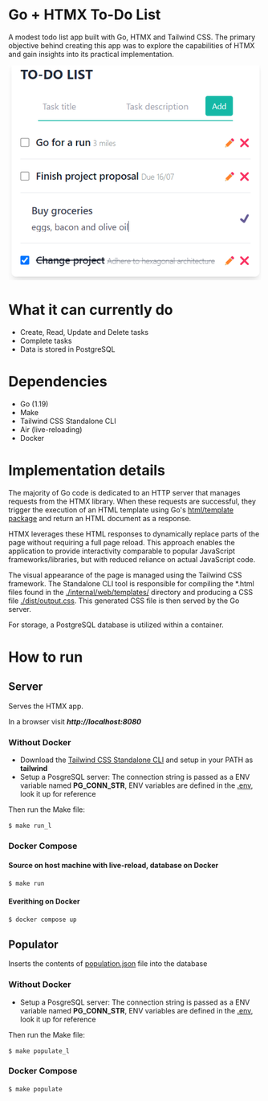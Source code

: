 # Go + HTMX To-Do List
A modest todo list app built with Go, HTMX and Tailwind CSS. The primary objective behind creating this app was to explore the capabilities of HTMX and gain insights into its practical implementation.

![Todo app screenshot](./docs/todo.png)

# What it can currently do

- Create, Read, Update and Delete tasks
- Complete tasks
- Data is stored in PostgreSQL

# Dependencies
- Go (1.19)
- Make
- Tailwind CSS Standalone CLI
- Air (live-reloading)
- Docker

# Implementation details

The majority of Go code is dedicated to an HTTP server that manages requests from the HTMX library. When these requests are successful, they trigger the execution of an HTML template using Go's [html/template package](https://pkg.go.dev/html/template) and return an HTML document as a response.

HTMX leverages these HTML responses to dynamically replace parts of the page without requiring a full page reload. This approach enables the application to provide interactivity comparable to popular JavaScript frameworks/libraries, but with reduced reliance on actual JavaScript code.

The visual appearance of the page is managed using the Tailwind CSS framework. The Standalone CLI tool is responsible for compiling the *.html files found in the [./internal/web/templates/](./internal/web/templates/) directory and producing a CSS file [./dist/output.css](./dist/output.css). This generated CSS file is then served by the Go server.

For storage, a PostgreSQL database is utilized within a container.

# How to run

## Server
Serves the HTMX app.

In a browser visit  ***http://localhost:8080***

### Without Docker

 - Download the [Tailwind CSS Standalone CLI](https://tailwindcss.com/blog/standalone-cli) and setup in your PATH as **tailwind**
 - Setup a PosgreSQL server: The connection string is passed as a ENV variable named **PG_CONN_STR**, ENV variables are defined in the [.env](./.env), look it up for reference

Then run the Make file:

```$ make run_l```

### Docker Compose

#### Source on host machine with live-reload, database on Docker

```$ make run```

#### Everithing on Docker

```$ docker compose up```

## Populator
    
Inserts the contents of [population.json](./population.json) file into the database

### Without Docker

 - Setup a PosgreSQL server: The connection string is passed as a ENV variable named **PG_CONN_STR**, ENV variables are defined in the [.env](./.env), look it up for reference

 Then run the Make file:

```$ make populate_l```


### Docker Compose

```$ make populate```
